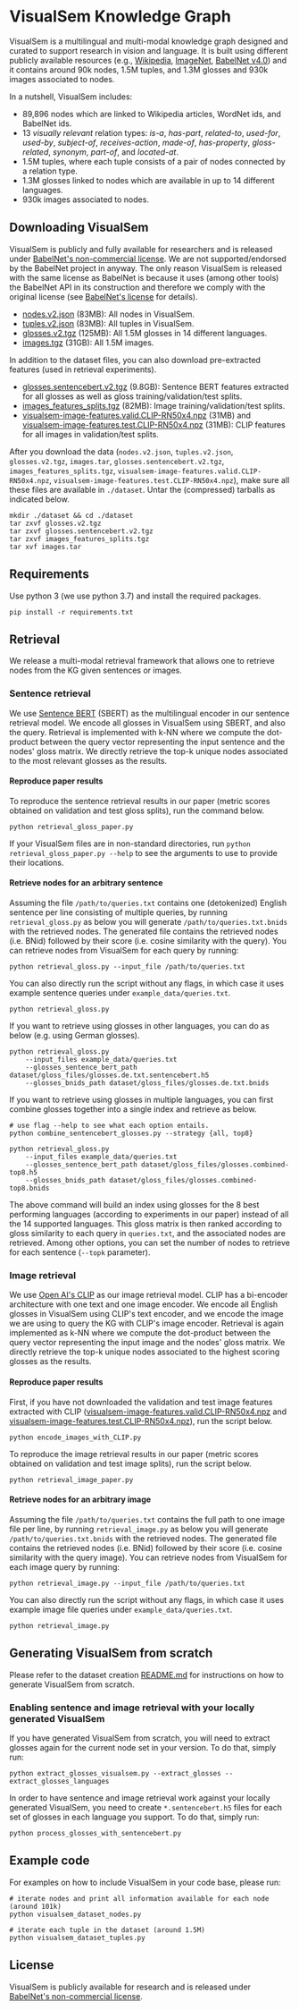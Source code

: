 # VisualSem Knowledge Graph

VisualSem is a multilingual and multi-modal knowledge graph designed and curated to support research in vision and language.
It is built using different publicly available resources (e.g., [Wikipedia](https://www.wikipedia.org), [ImageNet](http://www.image-net.org), [BabelNet v4.0](https://babelnet.org)) and it contains around 90k nodes, 1.5M tuples, and 1.3M glosses and 930k images associated to nodes.

In a nutshell, VisualSem includes:

- 89,896 nodes which are linked to Wikipedia articles, WordNet ids, and BabelNet ids.
- 13 _visually relevant_ relation types: _is-a_, _has-part_, _related-to_, _used-for_, _used-by_, _subject-of_, _receives-action_, _made-of_, _has-property_, _gloss-related_, _synonym_, _part-of_, and _located-at_.
- 1.5M tuples, where each tuple consists of a pair of nodes connected by a relation type.
- 1.3M glosses linked to nodes which are available in up to 14 different languages.
- 930k images associated to nodes.


## Downloading VisualSem

VisualSem is publicly and fully available for researchers and is released under [BabelNet's non-commercial license](https://babelnet.org/license). We are not supported/endorsed by the BabelNet project in anyway. The only reason VisualSem is released with the same license as BabelNet is because it uses (among other tools) the BabelNet API in its construction and therefore we comply with the original license (see [BabelNet's license](https://babelnet.org/license) for details).

- [nodes.v2.json](https://surfdrive.surf.nl/files/index.php/s/06AFB1LsJV9yt5N) (83MB): All nodes in VisualSem.
- [tuples.v2.json](https://surfdrive.surf.nl/files/index.php/s/P37QRCWDJVRqcWG) (83MB): All tuples in VisualSem.
- [glosses.v2.tgz](https://surfdrive.surf.nl/files/index.php/s/gQLULr5ElOEiafx) (125MB): All 1.5M glosses in 14 different languages.
- [images.tgz](https://surfdrive.surf.nl/files/index.php/s/KXmZTm4hNaXoYfO) (31GB): All 1.5M images.

In addition to the dataset files, you can also download pre-extracted features (used in retrieval experiments).
- [glosses.sentencebert.v2.tgz](https://surfdrive.surf.nl/files/index.php/s/7PDiEKQapk4dhlW) (9.8GB): Sentence BERT features extracted for all glosses as well as gloss training/validation/test splits.
- [images_features_splits.tgz](https://surfdrive.surf.nl/files/index.php/s/nuzVxSfhSH91MSv) (82MB): Image training/validation/test splits.
- [visualsem-image-features.valid.CLIP-RN50x4.npz](https://surfdrive.surf.nl/files/index.php/s/SvWgg9RZNEaXHls) (31MB) and [visualsem-image-features.test.CLIP-RN50x4.npz](https://surfdrive.surf.nl/files/index.php/s/pRsiPCuDLpUxmmZ) (31MB): CLIP features for all images in validation/test splits.


After you download the data (`nodes.v2.json`, `tuples.v2.json`, `glosses.v2.tgz`, `images.tar`, `glosses.sentencebert.v2.tgz`, `images_features_splits.tgz`, `visualsem-image-features.valid.CLIP-RN50x4.npz`, `visualsem-image-features.test.CLIP-RN50x4.npz`), make sure all these files are available in `./dataset`. Untar the (compressed) tarballs as indicated below.

    mkdir ./dataset && cd ./dataset
    tar zxvf glosses.v2.tgz
    tar zxvf glosses.sentencebert.v2.tgz
    tar zxvf images_features_splits.tgz
    tar xvf images.tar


## Requirements

Use python 3 (we use python 3.7) and install the required packages.

    pip install -r requirements.txt

## Retrieval

We release a multi-modal retrieval framework that allows one to retrieve nodes from the KG given sentences or images.


### Sentence retrieval

We use [Sentence BERT](https://github.com/UKPLab/sentence-transformers) (SBERT) as the multilingual encoder in our sentence retrieval model. We encode all glosses in VisualSem using SBERT, and also the query. Retrieval is implemented with k-NN where we compute the dot-product between the query vector representing the input sentence and the nodes' gloss matrix. We directly retrieve the top-k unique nodes associated to the most relevant glosses as the results.

#### Reproduce paper results

To reproduce the sentence retrieval results in our paper (metric scores obtained on validation and test gloss splits), run the command below.

    python retrieval_gloss_paper.py

If your VisualSem files are in non-standard directories, run `python retrieval_gloss_paper.py --help` to see the arguments to use to provide their locations.

#### Retrieve nodes for an arbitrary sentence

Assuming the file `/path/to/queries.txt` contains one (detokenized) English sentence per line consisting of multiple queries,  by running `retrieval_gloss.py` as below you will generate `/path/to/queries.txt.bnids` with the retrieved nodes. The generated file contains the retrieved nodes (i.e. BNid) followed by their score (i.e. cosine similarity with the query). You can retrieve nodes from VisualSem for each query by running:

    python retrieval_gloss.py --input_file /path/to/queries.txt

You can also directly run the script without any flags, in which case it uses example sentence queries under `example_data/queries.txt`.

    python retrieval_gloss.py

If you want to retrieve using glosses in other languages, you can do as below (e.g. using German glosses).

    python retrieval_gloss.py
        --input_files example_data/queries.txt
        --glosses_sentence_bert_path dataset/gloss_files/glosses.de.txt.sentencebert.h5
        --glosses_bnids_path dataset/gloss_files/glosses.de.txt.bnids

If you want to retrieve using glosses in multiple languages, you can first combine glosses together into a single index and retrieve as below.

    # use flag --help to see what each option entails.
    python combine_sentencebert_glosses.py --strategy {all, top8}

    python retrieval_gloss.py
        --input_files example_data/queries.txt
        --glosses_sentence_bert_path dataset/gloss_files/glosses.combined-top8.h5
        --glosses_bnids_path dataset/gloss_files/glosses.combined-top8.bnids

The above command will build an index using glosses for the 8 best performing languages (according to experiments in our paper) instead of all the 14 supported languages. This gloss matrix is then ranked according to gloss similarity to each query in `queries.txt`, and the associated nodes are retrieved. Among other options, you can set the number of nodes to retrieve for each sentence (`--topk` parameter).

### Image retrieval

We use [Open AI's CLIP](https://github.com/openai/CLIP) as our image retrieval model. CLIP has a bi-encoder architecture with one text and one image encoder. We encode all English glosses in VisualSem using CLIP's text encoder, and we encode the image we are using to query the KG with CLIP's image encoder. Retrieval is again implemented as k-NN where we compute the dot-product between the query vector representing the input image and the nodes' gloss matrix. We directly retrieve the top-k unique nodes associated to the highest scoring glosses as the results.

#### Reproduce paper results

First, if you have not downloaded the validation and test image features extracted with CLIP ([visualsem-image-features.valid.CLIP-RN50x4.npz](https://surfdrive.surf.nl/files/index.php/s/SvWgg9RZNEaXHls) and [visualsem-image-features.test.CLIP-RN50x4.npz](https://surfdrive.surf.nl/files/index.php/s/pRsiPCuDLpUxmmZ)), run the script below.

    python encode_images_with_CLIP.py

To reproduce the image retrieval results in our paper (metric scores obtained on validation and test image splits), run the script below.

    python retrieval_image_paper.py

#### Retrieve nodes for an arbitrary image

Assuming the file `/path/to/queries.txt` contains the full path to one image file per line,  by running `retrieval_image.py` as below you will generate `/path/to/queries.txt.bnids` with the retrieved nodes. The generated file contains the retrieved nodes (i.e. BNid) followed by their score (i.e. cosine similarity with the query image). You can retrieve nodes from VisualSem for each image query by running:

    python retrieval_image.py --input_file /path/to/queries.txt

You can also directly run the script without any flags, in which case it uses example image file queries under `example_data/queries.txt`.

    python retrieval_image.py


## Generating VisualSem from scratch

Please refer to the dataset creation [README.md](dataset_creation/README.md) for instructions on how to generate VisualSem from scratch.

### Enabling sentence and image retrieval with your locally generated VisualSem

If you have generated VisualSem from scratch, you will need to extract glosses again for the current node set in your version. To do that, simply run:

    python extract_glosses_visualsem.py --extract_glosses --extract_glosses_languages

In order to have sentence and image retrieval work against your locally generated VisualSem, you need to create `*.sentencebert.h5` files for each set of glosses in each language you support. To do that, simply run:

    python process_glosses_with_sentencebert.py


## Example code

For examples on how to include VisualSem in your code base, please run:

    # iterate nodes and print all information available for each node (around 101k)
    python visualsem_dataset_nodes.py

    # iterate each tuple in the dataset (around 1.5M)
    python visualsem_dataset_tuples.py


## License

VisualSem is publicly available for research and is released under [BabelNet's non-commercial license](https://babelnet.org/license).


[babelnet-license]: https://babelnet.org/full-license
[cc-by-nc]: http://creativecommons.org/licenses/by-nc/4.0/
[cc-by-nc-image]: https://licensebuttons.net/l/by-nc/4.0/88x31.png
[cc-by-nc-shield]: https://img.shields.io/badge/License-CC%20BY--NC%204.0-lightgrey.svg
